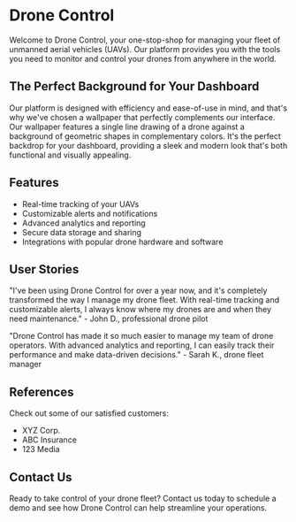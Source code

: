 <!--font:Great Vibes-->

# Drone Control

Welcome to Drone Control, your one-stop-shop for managing your fleet of unmanned aerial vehicles (UAVs). Our platform provides you with the tools you need to monitor and control your drones from anywhere in the world. 

## The Perfect Background for Your Dashboard

Our platform is designed with efficiency and ease-of-use in mind, and that's why we've chosen a wallpaper that perfectly complements our interface. Our wallpaper features a single line drawing of a drone against a background of geometric shapes in complementary colors. It's the perfect backdrop for your dashboard, providing a sleek and modern look that's both functional and visually appealing.

## Features

- Real-time tracking of your UAVs
- Customizable alerts and notifications
- Advanced analytics and reporting
- Secure data storage and sharing
- Integrations with popular drone hardware and software

## User Stories

"I've been using Drone Control for over a year now, and it's completely transformed the way I manage my drone fleet. With real-time tracking and customizable alerts, I always know where my drones are and when they need maintenance." - John D., professional drone pilot

"Drone Control has made it so much easier to manage my team of drone operators. With advanced analytics and reporting, I can easily track their performance and make data-driven decisions." - Sarah K., drone fleet manager

## References

Check out some of our satisfied customers:

- XYZ Corp.
- ABC Insurance
- 123 Media

## Contact Us

Ready to take control of your drone fleet? Contact us today to schedule a demo and see how Drone Control can help streamline your operations.

<!--

Write me content for website with wallpaper which alt text is:

"A wallpaper with a single line drawing of a drone, against a background of geometric shapes in complementary colors."

The name/title of the page should not be 1:1 copy of the alt text but rather a real content of the website which is using this wallpaper.

- Use markdown format 
- Start with heading
- Heading should be short and concise
- The content should look like a real website 
- The website should not be about the wallpaper, wallpaper is just a related background
- Heading should be contain work "wallpaper" or "background"
- Include real sections like references, contact, user stories, etc. use things relevant to the page purpose.
- Feel free to use structure like headings, bullets, numbering, blockquotes, paragraphs, horizontal lines, etc.
- You can use formatting like bold or _italic_
- You can include UTF-8 emojis
- Links should be only #hash anchors (and you can refer to the document itself)
- Do not include images


---


# Drone Control: Manage Your UAV Fleet with Ease

Welcome to Drone Control, your one-stop-shop for managing your fleet of unmanned aerial vehicles (UAVs). Our platform provides you with the tools you need to monitor and control your drones from anywhere in the world. 

## The Perfect Background for Your Dashboard

Our platform is designed with efficiency and ease-of-use in mind, and that's why we've chosen a wallpaper that perfectly complements our interface. Our wallpaper features a single line drawing of a drone against a background of geometric shapes in complementary colors. It's the perfect backdrop for your dashboard, providing a sleek and modern look that's both functional and visually appealing.

## Features

- Real-time tracking of your UAVs
- Customizable alerts and notifications
- Advanced analytics and reporting
- Secure data storage and sharing
- Integrations with popular drone hardware and software

## User Stories

"I've been using Drone Control for over a year now, and it's completely transformed the way I manage my drone fleet. With real-time tracking and customizable alerts, I always know where my drones are and when they need maintenance." - John D., professional drone pilot

"Drone Control has made it so much easier to manage my team of drone operators. With advanced analytics and reporting, I can easily track their performance and make data-driven decisions." - Sarah K., drone fleet manager

## References

Check out some of our satisfied customers:

- XYZ Corp.
- ABC Insurance
- 123 Media

## Contact Us

Ready to take control of your drone fleet? Contact us today to schedule a demo and see how Drone Control can help streamline your operations.

-->

